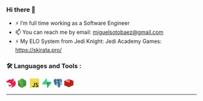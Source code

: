 ### Hi there 👋

- ⚡ I’m full time working as a Software Engineer
- 📫 You can reach me by email: miguelsotobaez@gmail.com
- ⚡ My ELO System from Jedi Knight: Jedi Academy Games: https://skirata.pro/

### :hammer_and_wrench: Languages and Tools :

<div>
    <img src="https://github.com/devicons/devicon/blob/master/icons/nestjs/nestjs-original.svg" title="Nestjs"
        **alt="Git" width="25" height="25" />
    <img src="https://github.com/devicons/devicon/blob/master/icons/nodejs/nodejs-original.svg" title="NodeJS"
        alt="NodeJS" width="25" height="25" />&nbsp;
    <img src="https://github.com/devicons/devicon/blob/master/icons/javascript/javascript-original.svg"
        title="JavaScript" alt="JavaScript" width="25" height="25" />&nbsp;
    <img src="https://github.com/devicons/devicon/blob/master/icons/supabase/supabase-original.svg" title="Supabase"
        **alt="Supabase" width="25" height="25" />
    <img src="https://github.com/devicons/devicon/blob/master/icons/postgresql/postgresql-plain.svg" title="PostgreSQL"
        alt="PostgreSQL" width="25" height="25" />
     <img src="https://github.com/devicons/devicon/blob/master/icons/redis/redis-original.svg" title="Redis"
        **alt="Redis" width="25" height="25" />
    
</div>
<hr>




